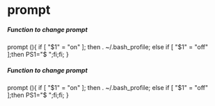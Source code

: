 # prompt

##### Function to change prompt

   prompt  (){ if [ "$1" = "on" ]; then . ~/.bash_profile; else if [ "$1" = "off" ];then PS1="$ ";fi;fi; }

##### Function to change prompt

   prompt  (){ if [ "$1" = "on" ]; then . ~/.bash_profile; else if [ "$1" = "off" ];then PS1="$ ";fi;fi; }
